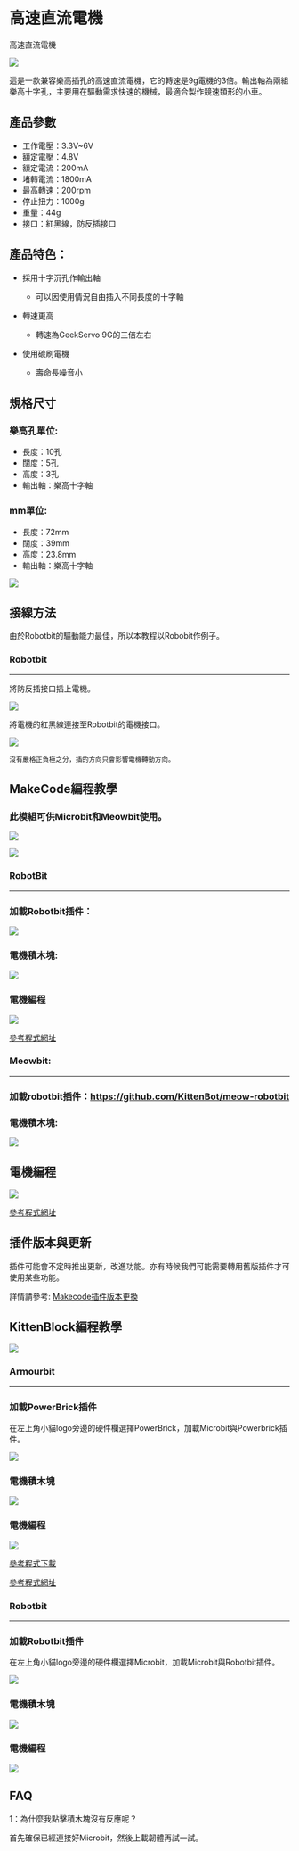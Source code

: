 # 高速直流電機

高速直流電機

![](./images/130motor_1.png)

這是一款兼容樂高插孔的高速直流電機，它的轉速是9g電機的3倍。輸出軸為兩組樂高十字孔，主要用在驅動需求快速的機械，最適合製作競速類形的小車。

## 產品參數

- 工作電壓：3.3V~6V
- 額定電壓：4.8V
- 額定電流：200mA
- 堵轉電流：1800mA   
- 最高轉速：200rpm
- 停止扭力：1000g
- 重量：44g
- 接口：紅黑線，防反插接口

## 產品特色：

- 採用十字沉孔作輸出軸
    - 可以因使用情況自由插入不同長度的十字軸

- 轉速更高
    - 轉速為GeekServo 9G的三倍左右

- 使用碳刷電機
    - 壽命長噪音小

## 規格尺寸

### 樂高孔單位:

- 長度：10孔
- 闊度：5孔
- 高度：3孔
- 輸出軸：樂高十字軸

### mm單位:

- 長度：72mm
- 闊度：39mm
- 高度：23.8mm
- 輸出軸：樂高十字軸

![](./images/130motor_2.png)

## 接線方法

由於Robotbit的驅動能力最佳，所以本教程以Robobit作例子。
    
### Robotbit

---

將防反插接口插上電機。

![](./images/130motor_3.jpeg)

將電機的紅黑線連接至Robotbit的電機接口。

![](./images/130motor_4.jpeg)

    沒有嚴格正負極之分，插的方向只會影響電機轉動方向。

## MakeCode編程教學

### 此模組可供Microbit和Meowbit使用。

![](./images/mcbanner.png)

![](../meowbit/images/acbanner.png)

### RobotBit

---

### 加載Robotbit插件：

![](./images/robotbitExtension.png)

### 電機積木塊:

![](./images/2kmotorblocks_rb.png)

### 電機編程

![](./images/2kmotorcode_rb.png)

[參考程式網址](https://makecode.microbit.org/_33HMywgx9H97q)

### Meowbit:

---

### 加載robotbit插件：https://github.com/KittenBot/meow-robotbit

### 電機積木塊:

![](../motors/images/motorblocks.png)

## 電機編程

![](../motors/images/2kmotorcode_meow.png)

[參考程式網址](https://makecode.com/_2z0C8v6XAC5y)

## 插件版本與更新

插件可能會不定時推出更新，改進功能。亦有時候我們可能需要轉用舊版插件才可使用某些功能。

詳情請參考: [Makecode插件版本更換](../Makecode/makecode_extensionUpdate)

## KittenBlock編程教學

![](./images/kbbanner.png)

### Armourbit

--- 

### 加載PowerBrick插件

在左上角小貓logo旁邊的硬件欄選擇PowerBrick，加載Microbit與Powerbrick插件。

![](./images/addextension.png)

### 電機積木塊

![](./images/2kkbmotorblocks.png)

### 電機編程

![](./images/2kkbmotor.png)

[參考程式下載](https://bit.ly/PowerbrickM11_01sb3)

[參考程式網址](https://makecode.microbit.org/_RYHivyayYL4q)

### Robotbit

---

### 加載Robotbit插件

在左上角小貓logo旁邊的硬件欄選擇Microbit，加載Microbit與Robotbit插件。

![](./images/addRB.png)

### 電機積木塊

![](./images/rbmotorblocks.png)

### 電機編程

![](./images/rbmotorcode.png)



## FAQ

1：為什麼我點擊積木塊沒有反應呢？

首先確保已經連接好Microbit，然後上載韌體再試一試。